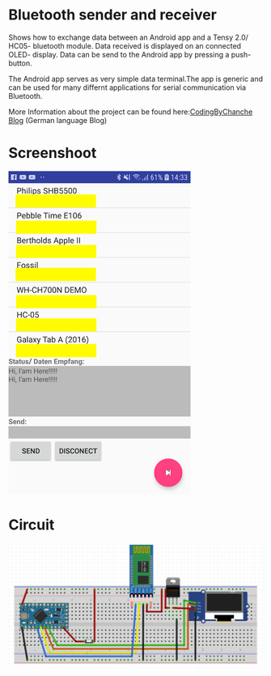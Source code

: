 Bluetooth sender and receiver
=============================
Shows how to exchange data between an Android app and a Tensy 2.0/ HC05- bluetooth module.
Data received is displayed on an connected OLED- display. Data can be send to the Android app by
pressing a push- button. 

The Android app serves as very simple data terminal.The app is generic and can be used for
many differnt applications for serial communication via Bluetooth.

More Information about the project can be found here:[CodingByChanche Blog](https://codingbychance.wordpress.com/2020/01/19/tensy-2-0-bluetooth-sender-receiver/?preview_id=973&preview_nonce=b2c4503f9e&preview=true) (German language Blog)

Screenshoot
===========
![](Screenshoot.png)


Circuit
=======
![](Scemantics.png)
